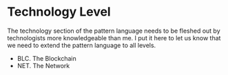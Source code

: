 # Technology Level

The technology section of the pattern language needs to be fleshed out by technologists more knowledgeable than me.  I put it here to let us know that we need to extend the pattern language to all levels.

* BLC. The Blockchain
* NET. The Network
